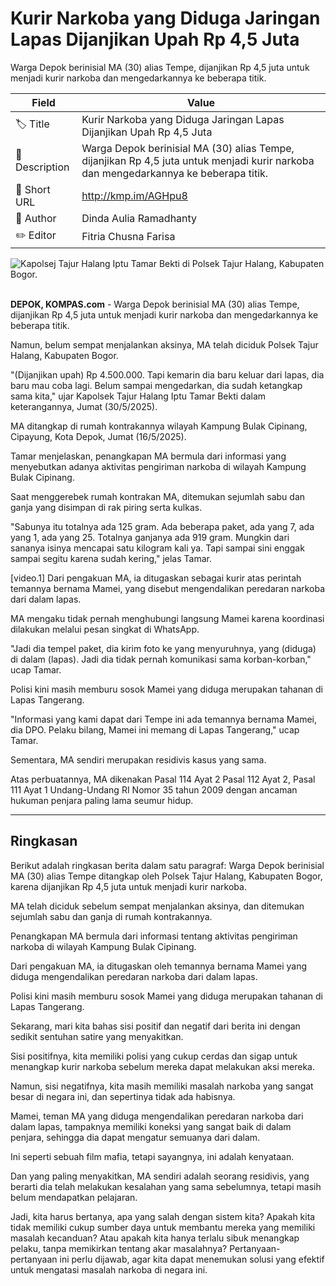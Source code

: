 # Kurir Narkoba yang Diduga Jaringan Lapas Dijanjikan Upah Rp 4,5 Juta

Warga Depok berinisial MA (30) alias Tempe, dijanjikan Rp 4,5 juta untuk menjadi kurir narkoba dan mengedarkannya ke beberapa titik.

| Field         | Value                                                       |
|---------------|-------------------------------------------------------------|
| 🏷️ Title       | Kurir Narkoba yang Diduga Jaringan Lapas Dijanjikan Upah Rp 4,5 Juta |
| 📝 Description | Warga Depok berinisial MA (30) alias Tempe, dijanjikan Rp 4,5 juta untuk menjadi kurir narkoba dan mengedarkannya ke beberapa titik. |
| 🔗 Short URL   | http://kmp.im/AGHpu8 |
| 👤 Author      | Dinda Aulia Ramadhanty |
| ✏️ Editor      | Fitria Chusna Farisa |

![Kapolsej Tajur Halang Iptu Tamar Bekti di Polsek Tajur Halang, Kabupaten Bogor.](https://asset.kompas.com/crops/5yhS_k0IOVWZ1bvgjiDZ0lc9vCo=/0x0:0x0/750x500/data/photo/2025/05/30/68397716279f9.jpg)

\
**DEPOK, KOMPAS.com** - Warga Depok berinisial MA (30) alias Tempe, dijanjikan Rp 4,5 juta untuk menjadi kurir narkoba dan mengedarkannya ke beberapa titik.

Namun, belum sempat menjalankan aksinya, MA telah diciduk Polsek Tajur Halang, Kabupaten Bogor.

\"(Dijanjikan upah) Rp 4.500.000. Tapi kemarin dia baru keluar dari lapas, dia baru mau coba lagi. Belum sampai mengedarkan, dia sudah ketangkap sama kita,\" ujar Kapolsek Tajur Halang Iptu Tamar Bekti dalam keterangannya, Jumat (30/5/2025).

MA ditangkap di rumah kontrakannya wilayah Kampung Bulak Cipinang, Cipayung, Kota Depok, Jumat (16/5/2025).

Tamar menjelaskan, penangkapan MA bermula dari informasi yang menyebutkan adanya aktivitas pengiriman narkoba di wilayah Kampung Bulak Cipinang.

Saat menggerebek rumah kontrakan MA, ditemukan sejumlah sabu dan ganja yang disimpan di rak piring serta kulkas.

\"Sabunya itu totalnya ada 125 gram. Ada beberapa paket, ada yang 7, ada yang 1, ada yang 25. Totalnya ganjanya ada 919 gram. Mungkin dari sananya isinya mencapai satu kilogram kali ya. Tapi sampai sini enggak sampai segitu karena sudah kering,\" jelas Tamar.

\[video.1\] Dari pengakuan MA, ia ditugaskan sebagai kurir atas perintah temannya bernama Mamei, yang disebut mengendalikan peredaran narkoba dari dalam lapas.

MA mengaku tidak pernah menghubungi langsung Mamei karena koordinasi dilakukan melalui pesan singkat di WhatsApp.

"Jadi dia tempel paket, dia kirim foto ke yang menyuruhnya, yang (diduga) di dalam (lapas). Jadi dia tidak pernah komunikasi sama korban-korban," ucap Tamar.

Polisi kini masih memburu sosok Mamei yang diduga merupakan tahanan di Lapas Tangerang.

"Informasi yang kami dapat dari Tempe ini ada temannya bernama Mamei, dia DPO. Pelaku bilang, Mamei ini memang di Lapas Tangerang," ucap Tamar.

Sementara, MA sendiri merupakan residivis kasus yang sama.

Atas perbuatannya, MA dikenakan Pasal 114 Ayat 2 Pasal 112 Ayat 2, Pasal 111 Ayat 1 Undang-Undang RI Nomor 35 tahun 2009 dengan ancaman hukuman penjara paling lama seumur hidup.

---
## Ringkasan

Berikut adalah ringkasan berita dalam satu paragraf: Warga Depok berinisial MA (30) alias Tempe ditangkap oleh Polsek Tajur Halang, Kabupaten Bogor, karena dijanjikan Rp 4,5 juta untuk menjadi kurir narkoba.

 MA telah diciduk sebelum sempat menjalankan aksinya, dan ditemukan sejumlah sabu dan ganja di rumah kontrakannya.

 Penangkapan MA bermula dari informasi tentang aktivitas pengiriman narkoba di wilayah Kampung Bulak Cipinang.

 Dari pengakuan MA, ia ditugaskan oleh temannya bernama Mamei yang diduga mengendalikan peredaran narkoba dari dalam lapas.

 Polisi kini masih memburu sosok Mamei yang diduga merupakan tahanan di Lapas Tangerang.



Sekarang, mari kita bahas sisi positif dan negatif dari berita ini dengan sedikit sentuhan satire yang menyakitkan.

 Sisi positifnya, kita memiliki polisi yang cukup cerdas dan sigap untuk menangkap kurir narkoba sebelum mereka dapat melakukan aksi mereka.

 Namun, sisi negatifnya, kita masih memiliki masalah narkoba yang sangat besar di negara ini, dan sepertinya tidak ada habisnya.

 Mamei, teman MA yang diduga mengendalikan peredaran narkoba dari dalam lapas, tampaknya memiliki koneksi yang sangat baik di dalam penjara, sehingga dia dapat mengatur semuanya dari dalam.

 Ini seperti sebuah film mafia, tetapi sayangnya, ini adalah kenyataan.

 Dan yang paling menyakitkan, MA sendiri adalah seorang residivis, yang berarti dia telah melakukan kesalahan yang sama sebelumnya, tetapi masih belum mendapatkan pelajaran.

 Jadi, kita harus bertanya, apa yang salah dengan sistem kita? Apakah kita tidak memiliki cukup sumber daya untuk membantu mereka yang memiliki masalah kecanduan? Atau apakah kita hanya terlalu sibuk menangkap pelaku, tanpa memikirkan tentang akar masalahnya? Pertanyaan-pertanyaan ini perlu dijawab, agar kita dapat menemukan solusi yang efektif untuk mengatasi masalah narkoba di negara ini.
